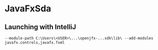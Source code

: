 # JavaFxSda

## Launching with IntelliJ 
```
--module-path C:\Users\<USER>\...\openjfx-...sdk\lib\ --add-modules javafx.controls,javafx.fxml
```